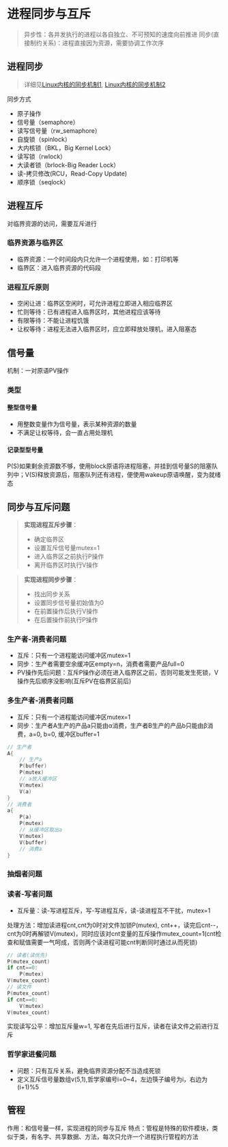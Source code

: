 # 进程同步与互斥
> 异步性：各并发执行的进程以各自独立、不可预知的速度向前推进
> 同步(直接制约关系)：进程直接因为资源，需要协调工作次序

## 进程同步
> 详细见[Linux内核的同步机制1](https://www.ibm.com/developerworks/cn/linux/l-synch/part1/), [Linux内核的同步机制2](https://www.ibm.com/developerworks/cn/linux/l-synch/part2/)

同步方式
- 原子操作
- 信号量（semaphore）
- 读写信号量（rw_semaphore）
- 自旋锁（spinlock）
- 大内核锁（BKL，Big Kernel Lock）
- 读写锁（rwlock）
- 大读者锁（brlock-Big Reader Lock）
- 读-拷贝修改(RCU，Read-Copy Update)
- 顺序锁（seqlock）


## 进程互斥
对临界资源的访问，需要互斥进行
### 临界资源与临界区
* 临界资源：一个时间段内只允许一个进程使用，如：打印机等
* 临界区：进入临界资源的代码段
### 进程互斥原则
* 空闲让进：临界区空闲时，可允许进程立即进入相应临界区
* 忙则等待：已有进程进入临界区时，其他进程应该等待
* 有限等待：不能让进程饥饿
* 让权等待：进程无法进入临界区时，应立即释放处理机，进入阻塞态
## 信号量
机制：一对原语PV操作
### 类型
#### 整型信号量
* 用整数变量作为信号量，表示某种资源的数量
* 不满足让权等待，会一直占用处理机
#### 记录型型号量
P(S)如果剩余资源数不够，使用block原语将进程阻塞，并挂到信号量S的阻塞队列中；V(S)释放资源后，阻塞队列还有进程，便使用wakeup原语唤醒，变为就绪态


## 同步与互斥问题

> **实现进程互斥步骤**：
> * 确定临界区
> * 设置互斥信号量mutex=1
> * 进入临界区之前执行P操作
> * 离开临界区时执行V操作
  
> **实现进程同步步骤**：
> * 找出同步关系
> * 设置同步信号量初始值为0
> * 在前置操作后执行V操作
> * 在后置操作前执行P操作


### 生产者-消费者问题
* 互斥：只有一个进程能访问缓冲区mutex=1
* 同步：生产者需要空余缓冲区empty=n，消费者需要产品full=0
* PV操作先后问题：互斥P操作必须在进入临界区之前，否则可能发生死锁，V操作先后顺序没影响(互斥PV在临界区前后)
### 多生产者-消费者问题
* 互斥：只有一个进程能访问缓冲区mutex=1
* 同步：生产者A生产的产品a只能由α消费，生产者B生产的产品b只能由β消费，a=0, b=0, 缓冲区buffer=1
```c
// 生产者
A{
    // 生产a
    P(buffer)
    P(mutex)
    // a放入缓冲区
    V(mutex)
    V(a)
}
// 消费者
a{
    P(a)
    P(mutex)
    // 从缓冲区取出a
    V(mutex)
    V(buffer)
    // 消费a
}
```
### 抽烟者问题
### 读者-写者问题
* 互斥量：读-写进程互斥，写-写进程互斥，读-读进程互不干扰，mutex=1

处理方法：增加读进程cnt,cnt为0时对文件加锁P(mutex), cnt++，读完后cnt--，cnt为0时再解锁V(mutex)，同时应该对cnt变量的互斥操作mutex_count=1(cnt检查和赋值需要一气呵成，否则两个读进程可能cnt判断同时通过从而死锁)
```c
// 读者(读优先)
P(mutex_count)
if cnt==0:
    P(mutex)
V(mutex_count)
// 读文件
P(mutex_count)
if cnt==0:
    V(mutex)
V(mutex_count)
```

实现读写公平：增加互斥量w=1, 写者在先后进行互斥，读者在读文件之前进行互斥
### 哲学家进餐问题
* 问题：只有互斥关系，避免临界资源分配不当造成死锁
* 定义互斥信号量数组v(5,1),哲学家编号i=0~4，左边筷子编号为i，右边为(i+1)%5
## 管程
作用：和信号量一样，实现进程的同步与互斥
特点：管程是特殊的软件模块，类似于类，有名字、共享数据、方法，每次只允许一个进程执行管程的方法
